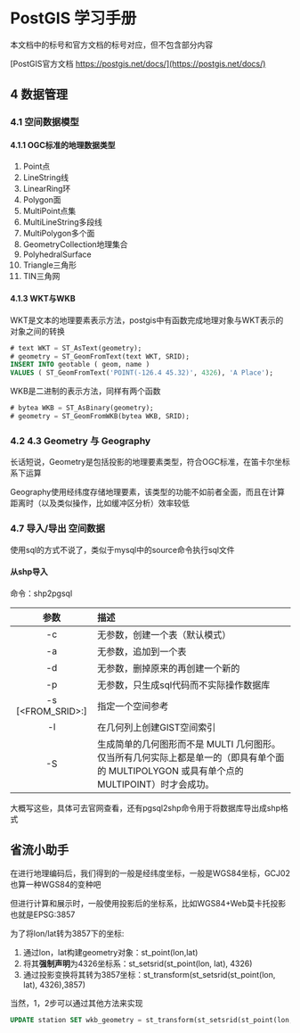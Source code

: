 # PostGIS 学习手册

本文档中的标号和官方文档的标号对应，但不包含部分内容

[PostGIS官方文档 https://postgis.net/docs/](https://postgis.net/docs/)

## 4 数据管理

### 4.1 空间数据模型

#### 4.1.1 OGC标准的地理数据类型
1. Point点
2. LineString线
3. LinearRing环
4. Polygon面
5. MultiPoint点集
6. MultiLineString多段线
7. MultiPolygon多个面
8. GeometryCollection地理集合
9. PolyhedralSurface
10. Triangle三角形
11. TIN三角网

#### 4.1.3 WKT与WKB

WKT是文本的地理要素表示方法，postgis中有函数完成地理对象与WKT表示的对象之间的转换
```sql
# text WKT = ST_AsText(geometry);
# geometry = ST_GeomFromText(text WKT, SRID);
INSERT INTO geotable ( geom, name )
VALUES ( ST_GeomFromText('POINT(-126.4 45.32)', 4326), 'A Place');
```
WKB是二进制的表示方法，同样有两个函数
```sql
# bytea WKB = ST_AsBinary(geometry);
# geometry = ST_GeomFromWKB(bytea WKB, SRID);
```

### 4.2 4.3 Geometry 与 Geography

长话短说，Geometry是包括投影的地理要素类型，符合OGC标准，在笛卡尔坐标系下运算

Geography使用经纬度存储地理要素，该类型的功能不如前者全面，而且在计算距离时（以及类似操作，比如缓冲区分析）效率较低

### 4.7 导入/导出 空间数据

使用sql的方式不说了，类似于mysql中的source命令执行sql文件

#### 从shp导入
命令：shp2pgsql

|参数|描述|
|:---:|:---|
|-c|无参数，创建一个表（默认模式）|
|-a|无参数，追加到一个表|
|-d|无参数，删掉原来的再创建一个新的|
|-p|无参数，只生成sql代码而不实际操作数据库|
|-s [<FROM_SRID>:]<SRID>|指定一个空间参考|
|-l|在几何列上创建GIST空间索引|
|-S|生成简单的几何图形而不是 MULTI 几何图形。仅当所有几何实际上都是单一的（即具有单个面的 MULTIPOLYGON 或具有单个点的 MULTIPOINT）时才会成功。|

大概写这些，具体可去官网查看，还有pgsql2shp命令用于将数据库导出成shp格式

## 省流小助手

在进行地理编码后，我们得到的一般是经纬度坐标，一般是WGS84坐标，GCJ02也算一种WGS84的变种吧

但进行计算和展示时，一般使用投影后的坐标系，比如WGS84+Web莫卡托投影也就是EPSG:3857

为了将lon/lat转为3857下的坐标:
1. 通过lon，lat构建geometry对象：st_point(lon,lat)
2. 将其**强制声明**为4326坐标系：st_setsrid(st_point(lon, lat), 4326)
3. 通过投影变换将其转为3857坐标：st_transform(st_setsrid(st_point(lon, lat), 4326),3857)

当然，1，2步可以通过其他方法来实现

```sql
UPDATE station SET wkb_geometry = st_transform(st_setsrid(st_point(lon, lat), 4326),3857);
```
